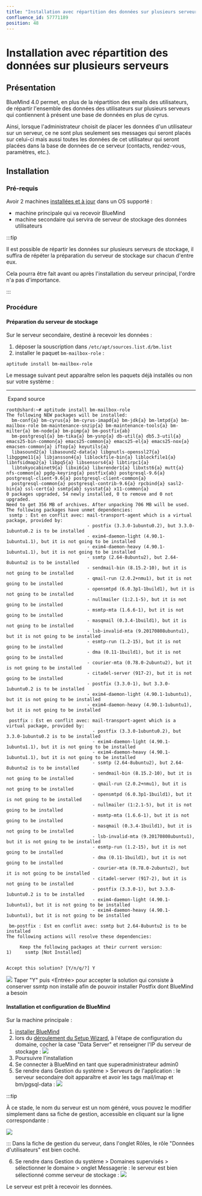 ```yaml
---
title: "Installation avec répartition des données sur plusieurs serveurs"
confluence_id: 57771189
position: 48
---
```

# Installation avec répartition des données sur plusieurs serveurs


## Présentation

BlueMind 4.0 permet, en plus de la répartition des emails des utilisateurs, de répartir l'ensemble des données des utilisateurs sur plusieurs serveurs qui contiennent à présent une base de données en plus de cyrus.

Ainsi, lorsque l'administrateur choisit de placer les données d'un utilisateur sur un serveur, ce ne sont plus seulement ses messages qui seront placés sur celui-ci mais aussi toutes les données de cet utilisateur qui seront placées dans la base de données de ce serveur (contacts, rendez-vous, paramètres, etc.).


## Installation

### Pré-requis

Avoir 2 machines [installées et à jour](/Guide_d_installation/Prérequis_à_l_installation/) dans un OS supporté :

- machine principale qui va recevoir BlueMind
- machine secondaire qui servira de serveur de stockage des données utilisateurs


:::tip

Il est possible de répartir les données sur plusieurs serveurs de stockage, il suffira de répéter la préparation du serveur de stockage sur chacun d'entre eux.

Cela pourra être fait avant ou après l'installation du serveur principal, l'ordre n'a pas d'importance.

:::

### Procédure

#### Préparation du serveur de stockage

Sur le serveur secondaire, destiné à recevoir les données :

1. déposer la souscription dans `/etc/apt/sources.list.d/bm.list`
2. installer le paquet `bm-mailbox-role` :


```
aptitude install bm-mailbox-role
```

Le message suivant peut apparaître selon les paquets déjà installés ou non sur votre système :


****
 Expand source


```
root@shard:~# aptitude install bm-mailbox-role
The following NEW packages will be installed: 
  bm-conf{a} bm-cyrus{a} bm-cyrus-imapd{a} bm-jdk{a} bm-lmtpd{a} bm-mailbox-role bm-maintenance-snzip{a} bm-maintenance-tools{a} bm-milter{a} bm-node{a} bm-pimp{a} bm-postfix{ab} 
  bm-postgresql{a} bm-tika{a} bm-ysnp{a} db-util{a} db5.3-util{a} emacs25-bin-common{a} emacs25-common{a} emacs25-el{a} emacs25-nox{a} emacsen-common{a} iftop{a} keyutils{a} 
  libasound2{a} libasound2-data{a} libgnutls-openssl27{a} libgpgme11{a} libjansson4{a} liblockfile-bin{a} liblockfile1{a} libnfsidmap2{a} libpq5{a} libsensors4{a} libtirpc1{a} 
  libtokyocabinet9{a} libxi6{a} libxrender1{a} libxtst6{a} mutt{a} nfs-common{a} pgdg-keyring{a} postfix{ab} postgresql-9.6{a} postgresql-client-9.6{a} postgresql-client-common{a} 
  postgresql-common{a} postgresql-contrib-9.6{a} rpcbind{a} sasl2-bin{a} ssl-cert{a} ssmtp{ab} sysstat{a} x11-common{a} 
0 packages upgraded, 54 newly installed, 0 to remove and 0 not upgraded.
Need to get 356 MB of archives. After unpacking 706 MB will be used.
The following packages have unmet dependencies:
 ssmtp : Est en conflit avec: mail-transport-agent which is a virtual package, provided by:
                              - postfix (3.3.0-1ubuntu0.2), but 3.3.0-1ubuntu0.2 is to be installed
                              - exim4-daemon-light (4.90.1-1ubuntu1.1), but it is not going to be installed
                              - exim4-daemon-heavy (4.90.1-1ubuntu1.1), but it is not going to be installed
                              - ssmtp (2.64-8ubuntu2), but 2.64-8ubuntu2 is to be installed
                              - sendmail-bin (8.15.2-10), but it is not going to be installed
                              - qmail-run (2.0.2+nmu1), but it is not going to be installed
                              - opensmtpd (6.0.3p1-1build1), but it is not going to be installed
                              - nullmailer (1:2.1-5), but it is not going to be installed
                              - msmtp-mta (1.6.6-1), but it is not going to be installed
                              - masqmail (0.3.4-1build1), but it is not going to be installed
                              - lsb-invalid-mta (9.20170808ubuntu1), but it is not going to be installed
                              - esmtp-run (1.2-15), but it is not going to be installed
                              - dma (0.11-1build1), but it is not going to be installed
                              - courier-mta (0.78.0-2ubuntu2), but it is not going to be installed
                              - citadel-server (917-2), but it is not going to be installed
                              - postfix (3.3.0-1), but 3.3.0-1ubuntu0.2 is to be installed
                              - exim4-daemon-light (4.90.1-1ubuntu1), but it is not going to be installed
                              - exim4-daemon-heavy (4.90.1-1ubuntu1), but it is not going to be installed

 postfix : Est en conflit avec: mail-transport-agent which is a virtual package, provided by:
                                - postfix (3.3.0-1ubuntu0.2), but 3.3.0-1ubuntu0.2 is to be installed
                                - exim4-daemon-light (4.90.1-1ubuntu1.1), but it is not going to be installed
                                - exim4-daemon-heavy (4.90.1-1ubuntu1.1), but it is not going to be installed
                                - ssmtp (2.64-8ubuntu2), but 2.64-8ubuntu2 is to be installed
                                - sendmail-bin (8.15.2-10), but it is not going to be installed
                                - qmail-run (2.0.2+nmu1), but it is not going to be installed
                                - opensmtpd (6.0.3p1-1build1), but it is not going to be installed
                                - nullmailer (1:2.1-5), but it is not going to be installed
                                - msmtp-mta (1.6.6-1), but it is not going to be installed
                                - masqmail (0.3.4-1build1), but it is not going to be installed
                                - lsb-invalid-mta (9.20170808ubuntu1), but it is not going to be installed
                                - esmtp-run (1.2-15), but it is not going to be installed
                                - dma (0.11-1build1), but it is not going to be installed
                                - courier-mta (0.78.0-2ubuntu2), but it is not going to be installed
                                - citadel-server (917-2), but it is not going to be installed
                                - postfix (3.3.0-1), but 3.3.0-1ubuntu0.2 is to be installed
                                - exim4-daemon-light (4.90.1-1ubuntu1), but it is not going to be installed
                                - exim4-daemon-heavy (4.90.1-1ubuntu1), but it is not going to be installed

 bm-postfix : Est en conflit avec: ssmtp but 2.64-8ubuntu2 is to be installed
The following actions will resolve these dependencies:

     Keep the following packages at their current version:
1)     ssmtp [Not Installed]                              


Accept this solution? [Y/n/q/?] Y
```


![](../../attachments/57769989/69896490.png) Taper "Y" puis &lt;Entrée> pour accepter la solution qui consiste à conserver ssmtp non installé afin de pouvoir installer Postfix dont BlueMind a besoin


#### Installation et configuration de BlueMind

Sur la machine principale :

1. [installer BlueMind](/Guide_d_installation/Installation/)
2. lors du [déroulement du Setup Wizard](/Guide_d_installation/Configuration_post_installation/), à l'étape de configuration du domaine, cocher la case "Data Server" et renseigner l'IP du serveur de stockage : ![](../../attachments/57771189/69896574.png)
3. Poursuivre l'installation
4. Se connecter à BlueMind en tant que superadministrateur admin0
5. Se rendre dans Gestion du système > Serveurs de l'application : le serveur secondaire doit apparaître et avoir les tags mail/imap et bm/pgsql-data :
 ![](../../attachments/57771189/69896573.png)


:::tip

À ce stade, le nom du serveur est un nom généré, vous pouvez le modifier simplement dans sa fiche de gestion, accessible en cliquant sur la ligne correspondante :

![](../../attachments/57771189/69896571.png)

:::
Dans la fiche de gestion du serveur, dans l'onglet Rôles, le rôle "Données d'utilisateurs" est bien coché.

6. Se rendre dans Gestion du système > Domaines supervisés > sélectionner le domaine > onglet Messagerie : le serveur est bien sélectionné comme serveur de stockage : ![](../../attachments/57771189/69896572.png)


Le serveur est prêt à recevoir les données.


